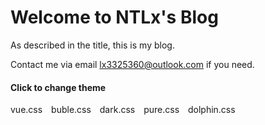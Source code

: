 # Welcome to NTLx's Blog

As described in the title, this is my blog.

Contact me via email lx3325360@outlook.com if you need.

#### Click to change theme

<div class="demo-theme-preview">
  <a data-theme="vue">vue.css</a>
  <a data-theme="buble">buble.css</a>
  <a data-theme="dark">dark.css</a>
  <a data-theme="pure">pure.css</a>
  <a data-theme="dolphin">dolphin.css</a>
</div>

<style>
  .demo-theme-preview a {
    padding-right: 10px;
  }

  .demo-theme-preview a:hover {
    cursor: pointer;
    text-decoration: underline;
  }
</style>

<script>
  const preview = Docsify.dom.find('.demo-theme-preview');
  const themes = Docsify.dom.findAll('[rel="stylesheet"]');

  preview.onclick = function (e) {
    const title = e.target.getAttribute('data-theme');

    themes.forEach(theme => {
      theme.disabled = theme.title !== title;
    });
  };
</script>
